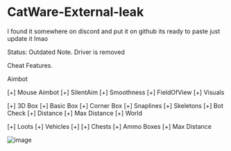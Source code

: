 # CatWare-External-leak
I found it somewhere on discord and put it on github its ready to paste just update it lmao 

Status: Outdated
Note. Driver is removed


Cheat Features.

Aimbot

 [+] Mouse Aimbot
 [+] SilentAim
 [+] Smoothness
 [+] FieldOfView
 [+] Visuals

 [+] 3D Box
 [+] Basic Box
 [+] Corner Box
 [+] Snaplines
 [+] Skeletons
 [+] Bot Check
 [+] Distance
 [+] Max Distance
 [+] World

 [+] Loots
 [+] Vehicles
 [+]  [+] Chests
 [+] Ammo Boxes
 [+] Max Distance

![image](https://user-images.githubusercontent.com/115790492/235121184-a9d69ce4-dbe2-4e50-a893-42c21a266f34.png)
